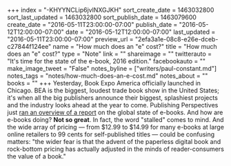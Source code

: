 +++
index = "-KHYYNCLip6jvlNXGJKH"
sort_create_date = 1463032800
sort_last_updated = 1463032800
sort_publish_date = 1463079600
create_date = "2016-05-11T23:00:00-07:00"
publish_date = "2016-05-12T12:00:00-07:00"
date = "2016-05-12T12:00:00-07:00"
last_updated = "2016-05-11T23:00:00-07:00"
preview_url = "2efa3a1e-08c8-e26e-dceb-c27844f124ee"
name = "How much does an \"e\" cost?"
title = "How much does an \"e\" cost?"
type = "Note"
link = ""
shareimage = ""
twitterauto = "It's time for the state of the e-book, 2016 edition."
facebookauto = ""
make_image_tweet = "False"
notes_byline = ["writers/paul-constant.md"]
notes_tags = "notes/how-much-does-an-e-cost.md"
notes_about = ""
books = ""
+++
Yesterday, Book Expo America officially launched in Chicago. BEA is the biggest, loudest trade book show in the United States; it's when all the big publishers announce their biggest, splashiest projects and the industry looks ahead at the year to come. Publishing Perspectives just [ran an overview of a report](http://publishingperspectives.com/2016/05/as-bea-opens-a-new-global-ebook-report-on-a-mercurial-world-market/#.VzQZ598rIkg) on the global state of e-books. And how are e-books doing? **Not so great**. In fact, the word "stalled" comes to mind. And the wide array of pricing — from $12.99 to $14.99 for many e-books at large online retailers to 99 cents for self-published titles —  could be confusing matters: "the wider fear is that the advent of the paperless digital book and rock-bottom pricing has actually adjusted in the minds of reader-consumers the value of a book."

